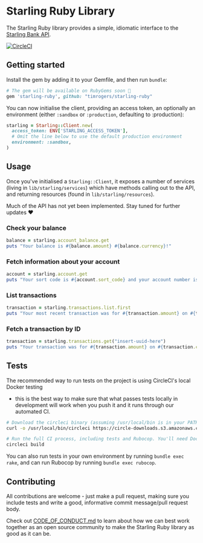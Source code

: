 # Starling Ruby Library

The Starling Ruby library provides a simple, idiomatic interface to the [Starling Bank API](https://developer.starlingbank.com).

[![CircleCI](https://circleci.com/gh/timrogers/starling-ruby/tree/master.svg?style=svg)](https://circleci.com/gh/timrogers/starling-ruby/tree/master)

## Getting started

Install the gem by adding it to your Gemfile, and then run `bundle`:

```ruby
# The gem will be available on RubyGems soon 💎
gem 'starling-ruby', github: "timrogers/starling-ruby"
```

You can now initialise the client, providing an access token, an optionally an environment (either `:sandbox` or `:production`, defaulting to :production):

```ruby
starling = Starling::Client.new(
  access_token: ENV['STARLING_ACCESS_TOKEN'],
  # Omit the line below to use the default production environment
  environment: :sandbox,
)
```

## Usage

Once you've initialised a `Starling::Client`, it exposes a number of services (living
in `lib/starling/services`) which have methods calling out to the API, and returning
resources (found in `lib/starling/resources`).

Much of the API has not yet been implemented. Stay tuned for further updates ❤️

### Check your balance

```ruby
balance = starling.account_balance.get
puts "Your balance is #{balance.amount} #{balance.currency}!"
```

### Fetch information about your account

```ruby
account = starling.account.get
puts "Your sort code is #{account.sort_code} and your account number is #{account.number}."
```

### List transactions

```ruby
transaction = starling.transactions.list.first
puts "Your most recent transaction was for #{transaction.amount} on #{transaction.created}"
```

### Fetch a transaction by ID

```ruby
transaction = starling.transactions.get("insert-uuid-here")
puts "Your transaction was for #{transaction.amount} on #{transaction.created}"
```

## Tests

The recommended way to run tests on the project is using CircleCI's local Docker testing
- this is the best way to make sure that what passes tests locally in development will
work when you push it and it runs through our automated CI.

```bash
# Download the circleci binary (assuming /usr/local/bin is in your PATH)
curl -o /usr/local/bin/circleci https://circle-downloads.s3.amazonaws.com/releases/build_agent_wrapper/circleci && chmod +x /usr/local/bin/circleci

# Run the full CI process, including tests and Rubocop. You'll need Docker installed.
circleci build
```

You can also run tests in your own environment by running `bundle exec rake`, and can
run Rubocop by running `bundle exec rubocop`.

## Contributing

All contributions are welcome - just make a pull request, making sure you include tests
and write a good, informative commit message/pull request body.

Check out
[CODE_OF_CONDUCT.md](https://github.com/timrogers/starling-ruby/blob/master/CODE_OF_CONDUCT.md)
to learn about how we can best work together as an open source community to make the
Starling Ruby library as good as it can be.